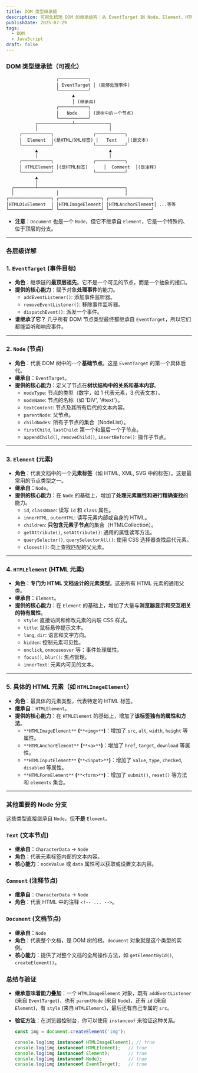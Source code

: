 ```yaml
---
title: DOM 类型继承链
description: 可视化梳理 DOM 的继承结构：从 EventTarget 到 Node、Element、HTMLElement 及具体元素，并补充 Text/Comment/Document 分支与 instanceof 验证方法。
publishDate: 2025-07-29
tags:
  - DOM
  - JavaScript
draft: false
---
```

  
### DOM 类型继承链（可视化）

```Plain
                   ┌───────────┐
                   │ EventTarget │ (能够处理事件)
                   └───────────┘
                         ▲
                         │ (继承自)
                   ┌───────────┐
                   │   Node    │ (是树中的一个节点)
                   └───────────┘
           ┌─────────────┴─────────────┐
           │                           │
     ┌───────────┐               ┌───────────┐
     │  Element  │(是HTML/XML标签) │   Text    │(是文本)
     └───────────┘               └───────────┘
           ▲                           ▲
           │                           │
     ┌───────────┐               ┌───────────┐
     │ HTMLElement │(是HTML标签)      │  Comment  │(是注释)
     └───────────┘               └───────────┘
           ▲
           │
  ┌────────┴─────────────────────────────────┐
  │                │                         │
┌────────────────┐ ┌────────────────┐ ┌────────────────┐
│HTMLDivElement  │ │HTMLImageElement│ │HTMLAnchorElement│ ...等等
└────────────────┘ └────────────────┘ └────────────────┘
```
- **注意**：`Document` 也是一个 `Node`，但它不继承自 `Element`，它是一个特殊的、位于顶层的分支。
---
### 各层级详解
### 1. `EventTarget` (事件目标)
- **角色**：继承链的**最顶层祖先**。它不是一个可见的节点，而是一个抽象的接口。
- **提供的核心能力**：赋予对象**处理事件**的能力。
    - `addEventListener()`: 添加事件监听器。
    - `removeEventListener()`: 移除事件监听器。
    - `dispatchEvent()`: 派发一个事件。
- **谁继承了它？** 几乎所有 DOM 节点类型最终都继承自 `EventTarget`，所以它们都能监听和响应事件。
---
### 2. `Node` (节点)
- **角色**：代表 DOM 树中的一个**基础节点**。这是 `EventTarget` 的第一个具体后代。
- **继承自**：`EventTarget`。
- **提供的核心能力**：定义了节点在**树状结构中的关系和基本内容**。
    - `nodeType`: 节点的类型（数字，如 1 代表元素，3 代表文本）。
    - `nodeName`: 节点的名称（如 'DIV', '\#text'）。
    - `textContent`: 节点及其所有后代的文本内容。
    - `parentNode`: 父节点。
    - `childNodes`: 所有子节点的集合（NodeList）。
    - `firstChild`, `lastChild`: 第一个和最后一个子节点。
    - `appendChild()`, `removeChild()`, `insertBefore()`: 操作子节点。
---
### 3. `Element` (元素)
- **角色**：代表文档中的一个**元素标签**（如 HTML, XML, SVG 中的标签）。这是最常用的节点类型之一。
- **继承自**：`Node`。
- **提供的核心能力**：在 `Node` 的基础上，增加了**处理元素属性和进行精确查找**的能力。
    - `id`, `className`: 读写 `id` 和 `class` 属性。
    - `innerHTML`, `outerHTML`: 读写元素内部或自身的 HTML。
    - `children`: **只包含元素子节点**的集合（HTMLCollection）。
    - `getAttribute()`, `setAttribute()`: 通用的属性读写方法。
    - `querySelector()`, `querySelectorAll()`: 使用 CSS 选择器查找后代元素。
    - `closest()`: 向上查找匹配的父元素。
---
### 4. `HTMLElement` (HTML 元素)
- **角色**：**专门为 HTML 文档设计的元素类型**。这是所有 HTML 元素的通用父类。
- **继承自**：`Element`。
- **提供的核心能力**：在 `Element` 的基础上，增加了大量与**浏览器显示和交互相关的特有属性**。
    - `style`: 直接访问和修改元素的内联 CSS 样式。
    - `title`: 鼠标悬停提示文本。
    - `lang`, `dir`: 语言和文字方向。
    - `hidden`: 控制元素可见性。
    - `onclick`, `onmouseover` 等：事件处理属性。
    - `focus()`, `blur()`: 焦点管理。
    - `innerText`: 元素内可见的文本。
---
### 5. 具体的 HTML 元素（如 `HTMLImageElement`）
- **角色**：最具体的元素类型，代表特定的 HTML 标签。
- **继承自**：`HTMLElement`。
- **提供的核心能力**：在 `HTMLElement` 的基础上，增加了**该标签独有的属性和方法**。
    - `**HTMLImageElement**` **(**`**<img>**`**)**：增加了 `src`, `alt`, `width`, `height` 等属性。
    - `**HTMLAnchorElement**` **(**`**<a>**`**)**：增加了 `href`, `target`, `download` 等属性。
    - `**HTMLInputElement**` **(**`**<input>**`**)**：增加了 `value`, `type`, `checked`, `disabled` 等属性。
    - `**HTMLFormElement**` **(**`**<form>**`**)**：增加了 `submit()`, `reset()` 等方法和 `elements` 集合。
---
### 其他重要的 Node 分支
这些类型直接继承自 `Node`，但**不是** `Element`。
### `Text` (文本节点)
- **继承自**：`CharacterData` → `Node`
- **角色**：代表元素标签内部的文本内容。
- **核心能力**：`nodeValue` 或 `data` 属性可以获取或设置文本内容。
### `Comment` (注释节点)
- **继承自**：`CharacterData` → `Node`
- **角色**：代表 HTML 中的注释 `<!-- ... -->`。
### `Document` (文档节点)
- **继承自**：`Node`
- **角色**：代表整个文档，是 DOM 树的根。`document` 对象就是这个类型的实例。
- **核心能力**：提供了对整个文档的全局操作方法，如 `getElementById()`, `createElement()`。
### 总结与验证
- **继承意味着能力叠加**：一个 `HTMLImageElement` 对象，既有 `addEventListener` (来自 `EventTarget`)，也有 `parentNode` (来自 `Node`)，还有 `id` (来自 `Element`)，有 `style` (来自 `HTMLElement`)，最后还有自己专属的 `src`。
- **验证方法**：在浏览器控制台，你可以使用 `instanceof` 来验证这种关系。
    
    ```JavaScript
    const img = document.createElement('img');
    
    console.log(img instanceof HTMLImageElement); // true
    console.log(img instanceof HTMLElement);   // true
    console.log(img instanceof Element);       // true
    console.log(img instanceof Node);          // true
    console.log(img instanceof EventTarget);   // true
    ```
    

